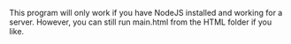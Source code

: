 This program will only work if you have NodeJS installed and working for a server. However, you can still run main.html from the HTML folder if you like.
